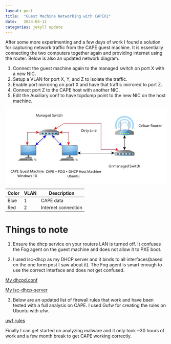 ```yaml
---
layout: post
title:  "Guest Machine Networking with CAPEV2"
date:   2024-04-11 
categories: jekyll update
---
```


After some more experimenting and a few days of work I found a solution for capturing network traffic from the CAPE guest machine. It is essentially connecting the two computers together again and providing internet using the router. Below is also an updated network diagram.

1. Connect the guest machine again to the managed switch on port X with a new NIC.
3. Setup a VLAN for port X, Y, and Z to isolate the traffic.
4. Enable port mirroring on port X and have that traffic mirrored to port Z.
5. Connect port Z to the CAPE host with another NIC.
6. Edit the Auxiliary conf to have tcpdump point to the new NIC on the host machine.

![Home Lab](/assets/images/HomeLabSetupV2.jpg)

|Color|VLAN|Description|
|-----|----|-----------|
|Blue  | 1  | CAPE data |
|Red   | 2  |Internet connection|

# Things to note

1. Ensure the dhcp service on your routers LAN is turned off. It confuses the Fog agent on the guest machine and does not allow it to PXE boot.

2. I used isc-dhcp as my DHCP server and it binds to all interfaces(based on the one form post I saw about it). The Fog agent is smart enough to use the correct interface and does not get confused.

[My dhcpd.conf](/assets/configs/dhcpd.conf) 

[My isc-dhcp-server](/assets/configs/isc-dhcp-server)

3. Below are an updated list of firewall rules that work and have been tested with a full analysis on CAPE. I used Gufw for creating the rules on Ubuntu with ufw. 

[uwf rules](/assets/configs/WorkingFOGRules.profile)

Finally I can get started on analyzing malware and it only took ~30 hours of work and a few month break to get CAPE working correctly.

